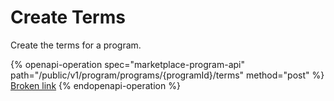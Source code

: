 # Create Terms

Create the terms for a program.

{% openapi-operation spec="marketplace-program-api" path="/public/v1/program/programs/{programId}/terms" method="post" %}
[Broken link](broken-reference)
{% endopenapi-operation %}
